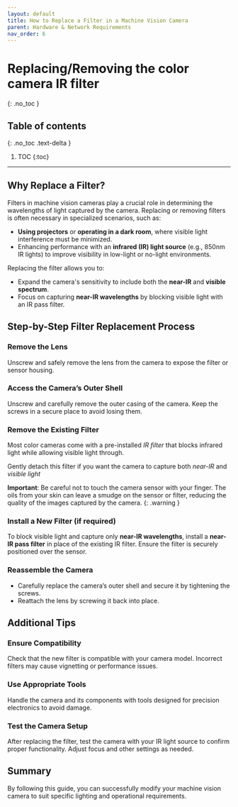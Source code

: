 ```yaml
---
layout: default
title: How to Replace a Filter in a Machine Vision Camera
parent: Hardware & Network Requirements
nav_order: 6
---
```


# Replacing/Removing the color camera IR filter 
{: .no_toc }

## Table of contents
{: .no_toc .text-delta }

1. TOC
{:toc}

---

## Why Replace a Filter?
Filters in machine vision cameras play a crucial role in determining the wavelengths of light captured by the camera. Replacing or removing filters is often necessary in specialized scenarios, such as:
* **Using projectors** or **operating in a dark room**, where visible light interference must be minimized.
* Enhancing performance with an **infrared (IR) light source** (e.g., 850nm IR lights) to improve visibility in low-light or no-light environments.

Replacing the filter allows you to:
* Expand the camera's sensitivity to include both the **near-IR** and **visible spectrum**.
* Focus on capturing **near-IR wavelengths** by blocking visible light with an IR pass filter.

## Step-by-Step Filter Replacement Process
### Remove the Lens 
Unscrew and safely remove the lens from the camera to expose the filter or sensor housing.

### Access the Camera’s Outer Shell
Unscrew and carefully remove the outer casing of the camera. Keep the screws in a secure place to avoid losing them.

### Remove the Existing Filter
Most color cameras come with a pre-installed *IR filter* that blocks infrared light while allowing visible light through.

Gently detach this filter if you want the camera to capture both *near-IR* and *visible light*

**Important**: Be careful not to touch the camera sensor with your finger. The oils from your skin can leave a smudge on the sensor or filter, reducing the quality of the images captured by the camera.
{: .warning }

### Install a New Filter (if required)
To block visible light and capture only **near-IR wavelengths**, install a **near-IR pass filter** in place of the existing IR filter. Ensure the filter is securely positioned over the sensor.

### Reassemble the Camera
* Carefully replace the camera’s outer shell and secure it by tightening the screws.
* Reattach the lens by screwing it back into place.

## Additional Tips
### Ensure Compatibility
Check that the new filter is compatible with your camera model. Incorrect filters may cause vignetting or performance issues.

### Use Appropriate Tools
Handle the camera and its components with tools designed for precision electronics to avoid damage.

### Test the Camera Setup
After replacing the filter, test the camera with your IR light source to confirm proper functionality. Adjust focus and other settings as needed.


## Summary
By following this guide, you can successfully modify your machine vision camera to suit specific lighting and operational requirements.




